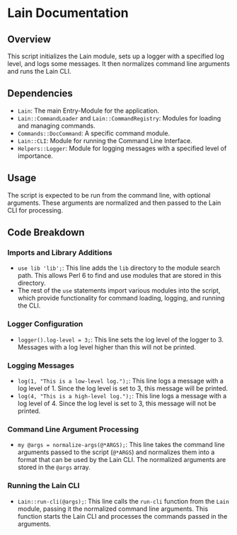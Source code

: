 # Lain Documentation

## Overview
This script initializes the Lain module, sets up a logger with a specified log level, and logs some messages. It then normalizes command line arguments and runs the Lain CLI.

## Dependencies
- `Lain`: The main Entry-Module for the application.
- `Lain::CommandLoader` and `Lain::CommandRegistry`: Modules for loading and managing commands.
- `Commands::DocCommand`: A specific command module.
- `Lain::CLI`: Module for running the Command Line Interface.
- `Helpers::Logger`: Module for logging messages with a specified level of importance.

## Usage
The script is expected to be run from the command line, with optional arguments. These arguments are normalized and then passed to the Lain CLI for processing.

## Code Breakdown

### Imports and Library Additions
- `use lib 'lib';`: This line adds the `lib` directory to the module search path. This allows Perl 6 to find and use modules that are stored in this directory.
- The rest of the `use` statements import various modules into the script, which provide functionality for command loading, logging, and running the CLI.

### Logger Configuration
- `logger().log-level = 3;`: This line sets the log level of the logger to 3. Messages with a log level higher than this will not be printed.

### Logging Messages
- `log(1, "This is a low-level log.");`: This line logs a message with a log level of 1. Since the log level is set to 3, this message will be printed.
- `log(4, "This is a high-level log.");`: This line logs a message with a log level of 4. Since the log level is set to 3, this message will not be printed.

### Command Line Argument Processing
- `my @args = normalize-args(@*ARGS);`: This line takes the command line arguments passed to the script (`@*ARGS`) and normalizes them into a format that can be used by the Lain CLI. The normalized arguments are stored in the `@args` array.

### Running the Lain CLI
- `Lain::run-cli(@args);`: This line calls the `run-cli` function from the `Lain` module, passing it the normalized command line arguments. This function starts the Lain CLI and processes the commands passed in the arguments.
